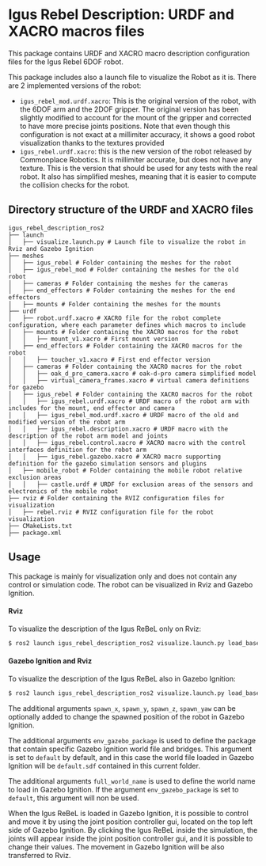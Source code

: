 # Igus Rebel Description: URDF and XACRO macros files

This package contains URDF and XACRO macro description configuration files for the Igus Rebel 6DOF robot.

This package includes also a launch file to visualize the Robot as it is. There are 2 implemented versions of the robot:
- `igus_rebel_mod.urdf.xacro`: This is the original version of the robot, with the 6DOF arm and the 2DOF gripper. The original version has been slightly modified to account for the mount of the gripper and corrected to have more precise joints positions. Note that even though this configuration is not exact at a millimiter accuracy, it shows a good robot visualization thanks to the textures provided
- `igus_rebel.urdf.xacro`: this is the new version of the robot released by Commonplace Robotics. It is millimiter accurate, but does not have any texture. This is the version that should be used for any tests with the real robot. It also has simplified meshes, meaning that it is easier to compute the collision checks for the robot.

## Directory structure of the URDF and XACRO files

```
igus_rebel_description_ros2
├── launch
│   ├── visualize.launch.py # Launch file to visualize the robot in Rviz and Gazebo Ignition
├── meshes
│   ├── igus_rebel # Folder containing the meshes for the robot
│   ├── igus_rebel_mod # Folder containing the meshes for the old robot
│   ├── cameras # Folder containing the meshes for the cameras
│   ├── end_effectors # Folder containing the meshes for the end effectors
│   ├── mounts # Folder containing the meshes for the mounts
├── urdf
│   ├── robot.urdf.xacro # XACRO file for the robot complete configuration, where each parameter defines which macros to include
│   ├── mounts # Folder containing the XACRO macros for the robot
│   │   ├── mount_v1.xacro # First mount version
│   ├── end_effectors # Folder containing the XACRO macros for the robot
│   │   ├── toucher_v1.xacro # First end effector version
│   ├── cameras # Folder containing the XACRO macros for the robot
│   │   ├── oak_d_pro_camera.xacro # oak-d-pro camera simplified model
│   │   ├── virtual_camera_frames.xacro # virtual camera definitions for gazebo
│   ├── igus_rebel # Folder containing the XACRO macros for the robot
│   │   ├── igus_rebel.urdf.xacro # URDF macro of the robot arm with includes for the mount, end effector and camera
│   │   ├── igus_rebel_mod.urdf.xacro # URDF macro of the old and modified version of the robot arm
│   │   ├── igus_rebel.description.xacro # URDF macro with the description of the robot arm model and joints
│   │   ├── igus_rebel.control.xacro # XACRO macro with the control interfaces definition for the robot arm
│   │   ├── igus_rebel.gazebo.xacro # XACRO macro supporting definition for the gazebo simulation sensors and plugins
│   ├── mobile_robot # Folder containing the mobile robot relative exclusion areas
│   │   ├── castle.urdf # URDF for exclusion areas of the sensors and electronics of the mobile robot
├── rviz # Folder containing the RVIZ configuration files for visualization
│   ├── rebel.rviz # RVIZ configuration file for the robot visualization
├── CMakeLists.txt
├── package.xml
```

## Usage

This package is mainly for visualization only and does not contain any control or simulation code. The robot can be visualized in Rviz and Gazebo Ignition.

#### Rviz

To visualize the description of the Igus ReBeL only on Rviz:

```bash
$ ros2 launch igus_rebel_description_ros2 visualize.launch.py load_base:=false mount:=none end_effector:=none camera:=none
```

#### Gazebo Ignition and Rviz

To visualize the description of the Igus ReBeL also in Gazebo Ignition:

```bash
$ ros2 launch igus_rebel_description_ros2 visualize.launch.py load_base:=false mount:=none end_effector:=none camera:=none load_gazebo:=true
```
The additional arguments `spawn_x`, `spawn_y`, `spawn_z`, `spawn_yaw` can be optionally added to change the spawned position of the robot in Gazebo Ignition.

The additional arguments `env_gazebo_package` is used to define the package that contain specific Gazebo Ignition world file and bridges. This argument is set to `default` by default, and in this case the world file loaded in Gazebo Ignition will be `default.sdf` contained in this current folder.

The additional arguments `full_world_name` is used to define the world name to load in Gazebo Ignition. If the argument `env_gazebo_package` is set to `default`, this argument will non be used.


When the Igus ReBeL is loaded in Gazebo Ignition, it is possible to control and move it by using the joint position controller gui, located on the top left side of Gazebo Ignition. By clicking the Igus ReBeL inside the simulation, the joints will appear inside the joint position controller gui, and it is possible to change their values. The movement in Gazebo Ignition will be also transferred to Rviz.